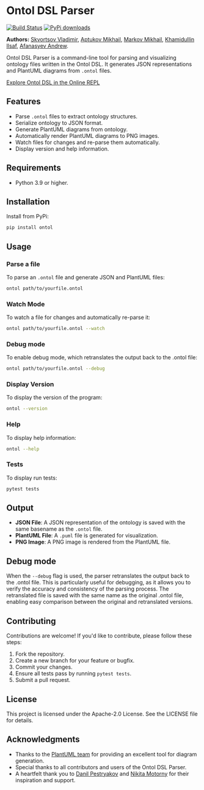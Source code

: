 # Ontol DSL Parser

[![Build Status](https://github.com/vladimir-skvortsov/ontol/actions/workflows/check-tests.yaml/badge.svg)](https://github.com/vladimir-skvortsov/ontol/actions)
[![PyPi downloads](https://img.shields.io/pypi/dm/ontol.svg?label=Pypi%20downloads)](https://pypi.org/project/ontol)

**Authors:**
[Skvortsov Vladimir](https://github.com/vladimir-skvortsov),
[Aptukov Mikhail](https://github.com/LuckyAm20),
[Markov Mikhail](https://github.com/eagerbeaver04),
[Khamidullin Ilsaf](https://github.com/Ilsaffff),
[Afanasyev Andrew](https://github.com/afafos).

Ontol DSL Parser is a command-line tool for parsing and visualizing ontology files written in the Ontol DSL. It generates JSON representations and PlantUML diagrams from `.ontol` files.

[Explore Ontol DSL in the Online REPL](https://ontol-repl.streamlit.app)

## Features

-  Parse `.ontol` files to extract ontology structures.
-  Serialize ontology to JSON format.
-  Generate PlantUML diagrams from ontology.
-  Automatically render PlantUML diagrams to PNG images.
-  Watch files for changes and re-parse them automatically.
-  Display version and help information.

## Requirements

-  Python 3.9 or higher.

## Installation

Install from PyPi:

```bash
pip install ontol
```

## Usage

### Parse a file

To parse an `.ontol` file and generate JSON and PlantUML files:

```bash
ontol path/to/yourfile.ontol
```

### Watch Mode

To watch a file for changes and automatically re-parse it:

```bash
ontol path/to/yourfile.ontol --watch
```

### Debug mode
To enable debug mode, which retranslates the output back to the .ontol file:

```bash
ontol path/to/yourfile.ontol --debug
```

### Display Version

To display the version of the program:

```bash
ontol --version
```

### Help

To display help information:

```bash
ontol --help
```

### Tests

To display run tests:

```bash
pytest tests
```

## Output

- **JSON File**: A JSON representation of the ontology is saved with the same basename as the `.ontol` file.
- **PlantUML File**: A `.puml` file is generated for visualization.
- **PNG Image**: A PNG image is rendered from the PlantUML file.

## Debug mode
When the `--debug` flag is used, the parser retranslates the output back to the .ontol file. This is particularly useful for debugging, as it allows you to verify the accuracy and consistency of the parsing process. The retranslated file is saved with the same name as the original .ontol file, enabling easy comparison between the original and retranslated versions.

## Contributing
Contributions are welcome! If you'd like to contribute, please follow these steps:

1. Fork the repository.
2. Create a new branch for your feature or bugfix.
3. Commit your changes.
4. Ensure all tests pass by running `pytest tests`.
5. Submit a pull request.

## License
This project is licensed under the Apache-2.0 License. See the LICENSE file for details.

## Acknowledgments
* Thanks to the [PlantUML team](https://github.com/plantuml) for providing an excellent tool for diagram generation.
* Special thanks to all contributors and users of the Ontol DSL Parser.
* A heartfelt thank you to [Danil Pestryakov](https://github.com/DanilPestryakov) and [Nikita Motorny](https://github.com/motorny) for their inspiration and support.
